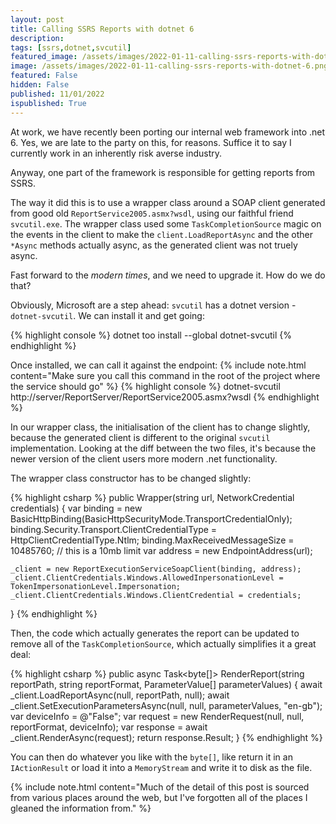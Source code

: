```yaml
---
layout: post
title: Calling SSRS Reports with dotnet 6
description: 
tags: [ssrs,dotnet,svcutil]
featured_image: /assets/images/2022-01-11-calling-ssrs-reports-with-dotnet-6.png
image: /assets/images/2022-01-11-calling-ssrs-reports-with-dotnet-6.png
featured: False
hidden: False
published: 11/01/2022
ispublished: True
---
```

At work, we have recently been porting our internal web framework into .net 6. Yes, we are late to the party on this, for reasons. Suffice it to say I currently work in an inherently risk averse industry.

Anyway, one part of the framework is responsible for getting reports from SSRS.

The way it did this is to use a wrapper class around a SOAP client generated from good old `ReportService2005.asmx?wsdl`, using our faithful friend `svcutil.exe`. The wrapper class used some `TaskCompletionSource` magic on the events in the client to make the `client.LoadReportAsync` and the other `*Async` methods actually async, as the generated client was not truely async.

Fast forward to the _modern times_, and we need to upgrade it. How do we do that?

Obviously, Microsoft are a step ahead: `svcutil` has a dotnet version - `dotnet-svcutil`. We can install it and get going:

{% highlight console %}
dotnet too install --global dotnet-svcutil
{% endhighlight %}

Once installed, we can call it against the endpoint:
{% include note.html content="Make sure you call this command in the root of the project where the service should go" %}
{% highlight console %}
dotnet-svcutil http://server/ReportServer/ReportService2005.asmx?wsdl
{% endhighlight %}

In our wrapper class, the initialisation of the client has to change slightly, because the generated client is different to the original `svcutil` implementation. Looking at the diff between the two files, it's because the newer version of the client users more modern .net functionality.

The wrapper class constructor has to be changed slightly:

{% highlight csharp %}
public Wrapper(string url, NetworkCredential credentials)
{
    var binding = new BasicHttpBinding(BasicHttpSecurityMode.TransportCredentialOnly);
    binding.Security.Transport.ClientCredentialType = HttpClientCredentialType.Ntlm;
    binding.MaxReceivedMessageSize = 10485760; // this is a 10mb limit
    var address = new EndpointAddress(url);

    _client = new ReportExecutionServiceSoapClient(binding, address);
    _client.ClientCredentials.Windows.AllowedInpersonationLevel = TokenImpersonationLevel.Impersonation;
    _client.ClientCredentials.Windows.ClientCredential = credentials;
}
{% endhighlight %}

Then, the code which actually generates the report can be updated to remove all of the `TaskCompletionSource`, which actually simplifies it a great deal:

{% highlight csharp %}
public async Task<byte[]> RenderReport(string reportPath, string reportFormat, ParameterValue[] parameterValues)
{
    await _client.LoadReportAsync(null, reportPath, null);
    await _client.SetExecutionParametersAsync(null, null, parameterValues, "en-gb");
    var deviceInfo = @"<DeviceInfo><Toolbar>False</ToolBar></DeviceInfo>";
    var request = new RenderRequest(null, null, reportFormat, deviceInfo);
    var response = await _client.RenderAsync(request);
    return response.Result;
}
{% endhighlight %}

You can then do whatever you like with the `byte[]`, like return it in an `IActionResult` or load it into a `MemoryStream` and write it to disk as the file.

{% include note.html content="Much of the detail of this post is sourced from various places around the web, but I've forgotten all of the places I gleaned the information from." %}